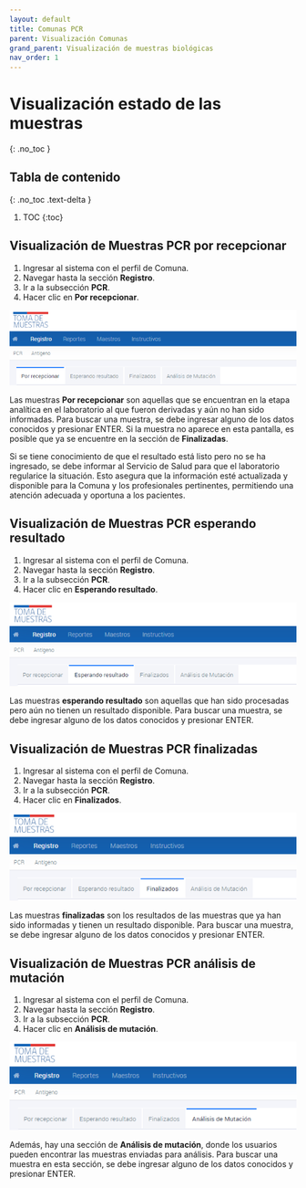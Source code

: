 ```yaml
---
layout: default
title: Comunas PCR
parent: Visualización Comunas
grand_parent: Visualización de muestras biológicas
nav_order: 1
---
```


# Visualización estado de las muestras
{: .no_toc }

## Tabla de contenido
{: .no_toc .text-delta }
1. TOC
{:toc}

## Visualización de Muestras PCR por recepcionar

1. Ingresar al sistema con el perfil de Comuna.
2. Navegar hasta la sección **Registro**.
3. Ir a la subsección **PCR**.
4. Hacer clic en **Por recepcionar**.

![Por recepcionar](img/20230327111437.png)

Las muestras **Por recepcionar** son aquellas que se encuentran en la etapa analítica en el laboratorio al que fueron derivadas y aún no han sido informadas. Para buscar una muestra, se debe ingresar alguno de los datos conocidos y presionar ENTER. Si la muestra no aparece en esta pantalla, es posible que ya se encuentre en la sección de **Finalizadas**.

Si se tiene conocimiento de que el resultado está listo pero no se ha ingresado, se debe informar al Servicio de Salud para que el laboratorio regularice la situación. Esto asegura que la información esté actualizada y disponible para la Comuna y los profesionales pertinentes, permitiendo una atención adecuada y oportuna a los pacientes.

## Visualización de Muestras PCR esperando resultado

1. Ingresar al sistema con el perfil de Comuna.
2. Navegar hasta la sección **Registro**.
3. Ir a la subsección **PCR**.
4. Hacer clic en **Esperando resultado**.

![Esperando resultado](img/20230327111646.png)

Las muestras **esperando resultado** son aquellas que han sido procesadas pero aún no tienen un resultado disponible. Para buscar una muestra, se debe ingresar alguno de los datos conocidos y presionar ENTER.

## Visualización de Muestras PCR finalizadas

1. Ingresar al sistema con el perfil de Comuna.
2. Navegar hasta la sección **Registro**.
3. Ir a la subsección **PCR**.
4. Hacer clic en **Finalizados**.

![Muestras finalizadas](img/20230327112210.png)

Las muestras **finalizadas** son los resultados de las muestras que ya han sido informadas y tienen un resultado disponible. Para buscar una muestra, se debe ingresar alguno de los datos conocidos y presionar ENTER.

## Visualización de Muestras PCR análisis de mutación

1. Ingresar al sistema con el perfil de Comuna.
2. Navegar hasta la sección **Registro**.
3. Ir a la subsección **PCR**.
3. Hacer clic en **Análisis de mutación**.

![Análisis de mutación](img/20230327112310.png)

Además, hay una sección de **Análisis de mutación**, donde los usuarios pueden encontrar las muestras enviadas para análisis. Para buscar una muestra en esta sección, se debe ingresar alguno de los datos conocidos y presionar ENTER.
